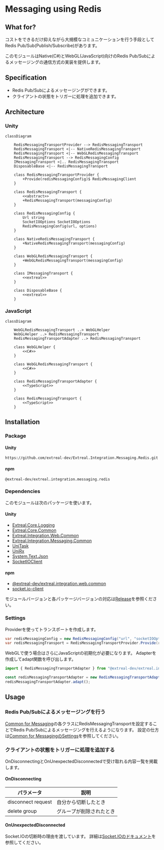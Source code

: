 ﻿---
sidebar_position: 8
---

# Messaging using Redis

## What for?

コストをできるだけ抑えながら大規模なコミュニケーションを行う手段としてRedis Pub/Sub(Publish/Subscribe)があります。

このモジュールはNative(C#)とWebGL(JavaScript)向けのRedis Pub/Subによるメッセージングの通信方式の実装を提供します。

## Specification

- Redis Pub/Subによるメッセージングができます。
- クライアントの状態をトリガーに処理を追加できます。

## Architecture

### Unity

```mermaid
classDiagram

    RedisMessagingTransportProvider --> RedisMessagingTransport
    RedisMessagingTransport <|-- NativeRedisMessagingTransport
    RedisMessagingTransport <|-- WebGLRedisMessagingTransport
    RedisMessagingTransport --> RedisMessagingConfig
    IMessagingTransport <|.. RedisMessagingTransport
    DisposableBase <|-- RedisMessagingTransport

    class RedisMessagingTransportProvider {
        +Provide(redisMessagingConfig)$ RedisMessagingClient
    }
    
    class RedisMessagingTransport {
        <<abstract>>
        +RedisMessagingTransport(messagingConfig)
    }
    
    class RedisMessagingConfig {
        Url string
        SocketIOOptions SocketIOOptions
        RedisMessagingConfig(url, options)
    }
    
    class NativeRedisMessagingTransport {
        +NativeRedisMessagingTransport(messagingConfig) 
    }
    
    class WebGLRedisMessagingTransport {
        +WebGLRedisMessagingTransport(messagingConfig)
    }

    class IMessagingTransport {
        <<extreal>>
    }

    class DisposableBase {
        <<extreal>>
    }
```

### JavaScript

```mermaid
classDiagram

    WebGLRedisMessagingTransport ..> WebGLHelper
    WebGLHelper ..> RedisMessagingTransport
    RedisMessagingTransportAdapter ..> RedisMessagingTransport
    
    class WebGLHelper {
        <<C#>>
    }

    class WebGLRedisMessagingTransport {
        <<C#>>
    }

    class RedisMessagingTransportAdapter {
        <<TypeScript>>
    }
    
    class RedisMessagingTransport {
        <<TypeScript>>
    }
```

## Installation

### Package

#### Unity

```text
https://github.com/extreal-dev/Extreal.Integration.Messaging.Redis.git
```

#### npm

```text
@extreal-dev/extreal.integration.messaging.redis
```

### Dependencies

このモジュールは次のパッケージを使います。

#### Unity

- [Extreal.Core.Logging](../core/logging.md)
- [Extreal.Core.Common](../core/common.md)
- [Extreal.Integration.Web.Common](../integration/web.common.md)
- [Extreal.Integration.Messaging.Common](../integration/messaging.common.md)
- [UniTask](https://github.com/Cysharp/UniTask)
- [UniRx](https://github.com/neuecc/UniRx)
- [System.Text.Json](https://learn.microsoft.com/ja-jp/dotnet/api/system.text.json)
- [SocketIOClient](https://github.com/doghappy/socket.io-client-csharp)

#### npm

- [@extreal-dev/extreal.integration.web.common](https://www.npmjs.com/package/@extreal-dev/extreal.integration.web.common)
- [socket.io-client](https://www.npmjs.com/package/socket.io-client)

モジュールバージョンと各パッケージバージョンの対応は[Release](../category/release)を参照ください。

### Settings

Providerを使ってトランスポートを作成します。

```csharp
var redisMessagingConfig = new RedisMessagingConfig("url", "socketIOOptions");
var redisMessagingTransport = RedisMessagingTransportProvider.Provide(redisMessagingConfig);
```

WebGLで使う場合はさらにJavaScriptの初期化が必要になります。
Adapterを作成してadapt関数を呼び出します。

```typescript
import { RedisMessagingTransportAdapter } from "@extreal-dev/extreal.integration.messaging.redis";

const redisMessagingTransportAdapter = new RedisMessagingTransportAdapter();
redisMessagingTransportAdapter.adapt();
```

## Usage

### Redis Pub/Subによるメッセージングを行う

[Common for Messaging](./messaging.common.md)の各クラスにRedisMessagingTransportを設定することでRedis Pub/Subによるメッセージングを行えるようになります。
設定の仕方は[Common for MessagingのSettings](./messaging.common.md#settings)を参照してください。

### クライアントの状態をトリガーに処理を追加する

OnDisconnectingとOnUnexpectedDisconnectedで受け取れる内容一覧を掲載します。

#### OnDisconnecting

| パラメータ | 説明 |
|-|-|
|disconnect request|自分から切断したとき|
|delete group|グループが削除されたとき|

#### OnUnexpectedDisconnected

Socket.IOの切断時の理由を渡しています。
詳細は[Socket.IOのドキュメント](https://socket.io/docs/v3/client-api/#event-disconnect)を参照してください。
